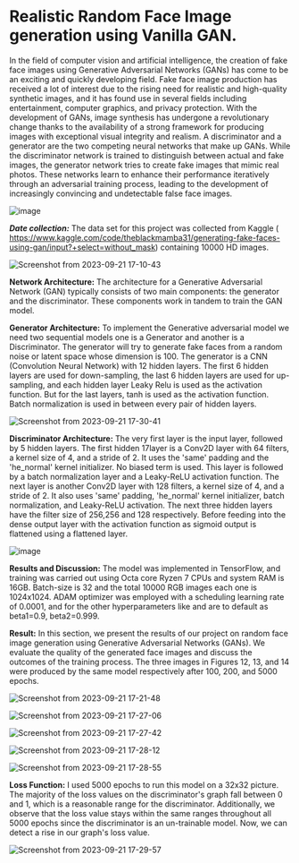 # Realistic Random Face Image generation using Vanilla GAN.

In the field of computer vision and artificial intelligence, the creation of fake face images using Generative Adversarial Networks (GANs) has come to be an exciting and quickly developing field. Fake face image production has received a lot of interest due to the rising need for realistic and high-quality synthetic images, and it has found use in several fields including entertainment, computer graphics, and privacy protection. With the development of GANs, image synthesis has undergone a revolutionary change thanks to the availability of a strong framework for producing images with exceptional visual integrity and realism. A discriminator and a generator are the two competing neural networks that make up GANs. While the discriminator network is trained to distinguish between actual and fake images, the generator network tries to create fake images that mimic real photos. These networks learn to enhance their performance iteratively through an adversarial training process, leading to the development of increasingly convincing and undetectable false face images.

![image](https://github.com/TANA-BHU/REALISTIC-RANDOM-FACE-IMAGE-GENERATION-USING-VANILA-GAN/assets/103022959/46c016e5-4a85-47b3-9949-3f584ac3e9fc)


***Date collection:***
The data set for this project was collected from Kaggle ( https://www.kaggle.com/code/theblackmamba31/generating-fake-faces-using-gan/input?+select=without_mask) containing 10000 HD images.

![Screenshot from 2023-09-21 17-10-43](https://github.com/TANA-BHU/REALISTIC-RANDOM-FACE-IMAGE-GENERATION-USING-VANILA-GAN/assets/103022959/da39c56a-7d77-4bff-8440-7e12e475ee9f)

**Network Architecture:**
The architecture for a Generative Adversarial Network (GAN) typically consists of two main components: the generator and the discriminator. These components work in tandem to train the GAN model.

**Generator Architecture:**
To implement the Generative adversarial model we need two sequential models one is a Generator and another is a Discriminator. The generator will try to generate fake faces from a random noise or latent space whose dimension is 100. The generator is a CNN (Convolution Neural Network) with 12 hidden layers. The first 6 hidden layers are used for down-sampling, the last 6 hidden layers are used for up-sampling, and each hidden layer Leaky Relu is used as the activation function. But for the last layers, tanh is used as the activation function. Batch normalization is used in between every pair of hidden layers.

![Screenshot from 2023-09-21 17-30-41](https://github.com/TANA-BHU/REALISTIC-RANDOM-FACE-IMAGE-GENERATION-USING-VANILA-GAN/assets/103022959/5f0c05c0-151a-4e93-949e-9064c99a6de5)

**Discriminator Architecture:**
The very first layer is the input layer, followed by 5 hidden layers. The first hidden 17layer is a Conv2D layer with 64 filters, a kernel size of 4, and a stride of 2. It uses the 'same' padding and the 'he_normal' kernel initializer. No biased term is used. This layer is followed by a batch normalization layer and a Leaky-ReLU activation function. The next layer is another Conv2D layer with 128 filters, a kernel size of 4, and a stride of 2. It also uses 'same' padding, 'he_normal' kernel initializer, batch normalization, and Leaky-ReLU activation. The next three hidden layers have the filter size of 256,256 and 128 respectively. Before feeding into the dense output layer with the activation function as sigmoid output is flattened using a flattened layer.

![image](https://github.com/TANA-BHU/REALISTIC-RANDOM-FACE-IMAGE-GENERATION-USING-VANILA-GAN/assets/103022959/d93ce3c3-bfe9-46bd-a52c-8e57224fa725)

**Results and Discussion:**
The model was implemented in TensorFlow, and training was carried out using Octa core Ryzen 7 CPUs and system RAM is 16GB. Batch-size is 32 and the total 10000 RGB images each one is 1024x1024. ADAM optimizer was employed with a scheduling learning rate of 0.0001, and for the other hyperparameters like and are to default as beta1=0.9, beta2=0.999.

**Result:**
In this section, we present the results of our project on random face image generation using Generative Adversarial Networks (GANs). We evaluate the quality of the generated face images and discuss the outcomes of the training process. The three images in Figures 12, 13, and 14 were produced by the same model respectively after 100, 200, and 5000 epochs.

![Screenshot from 2023-09-21 17-21-48](https://github.com/TANA-BHU/REALISTIC-RANDOM-FACE-IMAGE-GENERATION-USING-VANILA-GAN/assets/103022959/e5fd3b26-1feb-44d8-8b87-896d963bccc7)

![Screenshot from 2023-09-21 17-27-06](https://github.com/TANA-BHU/REALISTIC-RANDOM-FACE-IMAGE-GENERATION-USING-VANILA-GAN/assets/103022959/9c99b468-3bb1-4721-85d4-52424a3b4f59)

![Screenshot from 2023-09-21 17-27-42](https://github.com/TANA-BHU/REALISTIC-RANDOM-FACE-IMAGE-GENERATION-USING-VANILA-GAN/assets/103022959/5c187a70-2ebb-47cc-b914-a1d7b339895f)

![Screenshot from 2023-09-21 17-28-12](https://github.com/TANA-BHU/REALISTIC-RANDOM-FACE-IMAGE-GENERATION-USING-VANILA-GAN/assets/103022959/10402cbf-a4c8-4709-aae4-f0943cfe7e1d)

![Screenshot from 2023-09-21 17-28-55](https://github.com/TANA-BHU/REALISTIC-RANDOM-FACE-IMAGE-GENERATION-USING-VANILA-GAN/assets/103022959/f3bbab77-1236-4169-b1cc-e822f48305b2) 


**Loss Function:**
I used 5000 epochs to run this model on a 32x32 picture. The majority of the loss values on the discriminator's graph fall between 0 and 1, which is a reasonable range for the discriminator. Additionally, we observe that the loss value stays within the same ranges throughout all 5000 epochs since the discriminator is an un-trainable model. Now, we can detect a rise in our graph's loss value.

![Screenshot from 2023-09-21 17-29-57](https://github.com/TANA-BHU/REALISTIC-RANDOM-FACE-IMAGE-GENERATION-USING-VANILA-GAN/assets/103022959/2f770a9d-44c0-4a2e-98c1-499f9ba9fb62)




